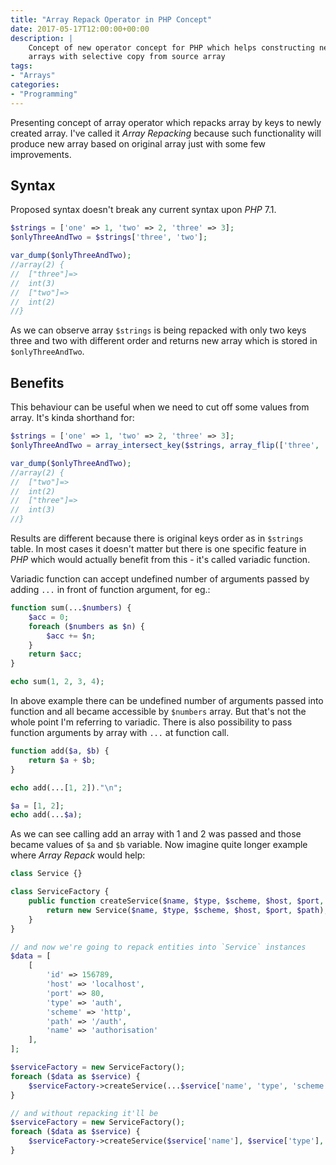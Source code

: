 ```yaml
---
title: "Array Repack Operator in PHP Concept"
date: 2017-05-17T12:00:00+00:00
description: |
    Concept of new operator concept for PHP which helps constructing new 
    arrays with selective copy from source array
tags: 
- "Arrays"
categories:
- "Programming"
---
```

Presenting concept of array operator which repacks array by keys to 
newly created array. 
I've called it _Array Repacking_ because such functionality will 
produce new array based on original array just with some few improvements.

## Syntax

Proposed syntax doesn't break any current syntax upon _PHP_ 7.1.

```php
$strings = ['one' => 1, 'two' => 2, 'three' => 3];
$onlyThreeAndTwo = $strings['three', 'two'];

var_dump($onlyThreeAndTwo);
//array(2) {
//  ["three"]=>
//  int(3)
//  ["two"]=>
//  int(2)
//}
```

As we can observe array `$strings` is being repacked with only two keys 
three and two with different order and returns new array which is stored 
in `$onlyThreeAndTwo`.

## Benefits

This behaviour can be useful when we need to cut off some values from array. 
It's kinda shorthand for:

```php
$strings = ['one' => 1, 'two' => 2, 'three' => 3];
$onlyThreeAndTwo = array_intersect_key($strings, array_flip(['three', 'two']));

var_dump($onlyThreeAndTwo);
//array(2) {
//  ["two"]=>
//  int(2)
//  ["three"]=>
//  int(3)
//}
```

Results are different because there is original keys order as in `$strings` 
table. 
In most cases it doesn't matter but there is one specific feature in _PHP_ 
which would actually benefit from this - it's called variadic function.

Variadic function can accept undefined number of arguments passed by adding 
`...` in front of function argument, for eg.:

```php
function sum(...$numbers) {
    $acc = 0;
    foreach ($numbers as $n) {
        $acc += $n;
    }
    return $acc;
}

echo sum(1, 2, 3, 4);
```

In above example there can be undefined number of arguments passed into 
function and all became accessible by `$numbers` array. 
But that's not the whole point I'm referring to variadic. 
There is also possibility to pass function arguments by array with `...` 
at function call.

```php
function add($a, $b) {
    return $a + $b;
}

echo add(...[1, 2])."\n";

$a = [1, 2];
echo add(...$a);
```

As we can see calling add an array with 1 and 2 was passed and those became 
values of `$a` and `$b` variable. 
Now imagine quite longer example where _Array Repack_ would help:

```php
class Service {}

class ServiceFactory {
    public function createService($name, $type, $scheme, $host, $port, $path) : Service {
        return new Service($name, $type, $scheme, $host, $port, $path);
    }
}

// and now we're going to repack entities into `Service` instances
$data = [
    [
        'id' => 156789,
        'host' => 'localhost',
        'port' => 80,
        'type' => 'auth',
        'scheme' => 'http',
        'path' => '/auth',
        'name' => 'authorisation'
    ],
];

$serviceFactory = new ServiceFactory();
foreach ($data as $service) {
    $serviceFactory->createService(...$service['name', 'type', 'scheme', 'host', 'port', 'path']);
}

// and without repacking it'll be 
$serviceFactory = new ServiceFactory();
foreach ($data as $service) {
    $serviceFactory->createService($service['name'], $service['type'], $service['scheme'], $service['host'], $service['port'], $service['path']);
}
```
